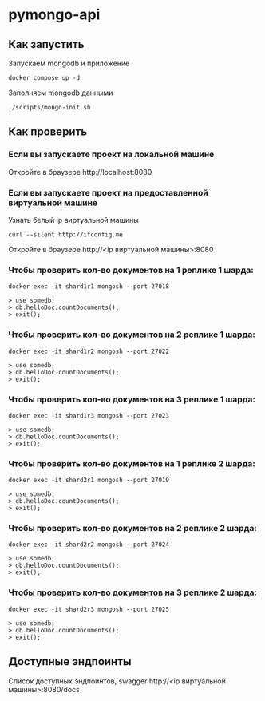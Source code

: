 # pymongo-api

## Как запустить

Запускаем mongodb и приложение

```shell
docker compose up -d
```

Заполняем mongodb данными

```shell
./scripts/mongo-init.sh
```

## Как проверить

### Если вы запускаете проект на локальной машине

Откройте в браузере http://localhost:8080

### Если вы запускаете проект на предоставленной виртуальной машине

Узнать белый ip виртуальной машины

```shell
curl --silent http://ifconfig.me
```

Откройте в браузере http://<ip виртуальной машины>:8080

### Чтобы проверить кол-во документов на 1 реплике 1 шарда:

```shell
docker exec -it shard1r1 mongosh --port 27018

> use somedb;
> db.helloDoc.countDocuments();
> exit(); 
```

### Чтобы проверить кол-во документов на 2 реплике 1 шарда:

```shell
docker exec -it shard1r2 mongosh --port 27022

> use somedb;
> db.helloDoc.countDocuments();
> exit(); 
```

### Чтобы проверить кол-во документов на 3 реплике 1 шарда:

```shell
docker exec -it shard1r3 mongosh --port 27023

> use somedb;
> db.helloDoc.countDocuments();
> exit(); 
```

### Чтобы проверить кол-во документов на 1 реплике 2 шарда:

```shell
docker exec -it shard2r1 mongosh --port 27019

> use somedb;
> db.helloDoc.countDocuments();
> exit(); 
```

### Чтобы проверить кол-во документов на 2 реплике 2 шарда:

```shell
docker exec -it shard2r2 mongosh --port 27024

> use somedb;
> db.helloDoc.countDocuments();
> exit(); 
```

### Чтобы проверить кол-во документов на 3 реплике 2 шарда:

```shell
docker exec -it shard2r3 mongosh --port 27025

> use somedb;
> db.helloDoc.countDocuments();
> exit(); 
```

## Доступные эндпоинты

Список доступных эндпоинтов, swagger http://<ip виртуальной машины>:8080/docs